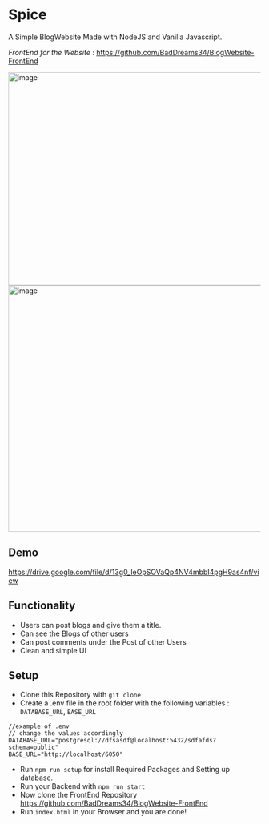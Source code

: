 # Spice 
A Simple BlogWebsite Made with NodeJS and Vanilla Javascript.

*FrontEnd for the Website* : https://github.com/BadDreams34/BlogWebsite-FrontEnd

<img width="840" height="426" alt="image" src="https://github.com/user-attachments/assets/8b9a464a-20dd-4425-973c-a4c44d724cd3" />
<img width="879" height="492" alt="image" src="https://github.com/user-attachments/assets/e408046a-59a6-4f43-8a3d-a877890a0cbe" />

## Demo
https://drive.google.com/file/d/13g0_leOpSOVaQp4NV4mbbI4pgH9as4nf/view

## Functionality 
- Users can post blogs and give them a title.
- Can see the Blogs of other users
- Can post comments under the Post of other Users
- Clean and simple UI

## Setup
- Clone this Repository with `git clone`
- Create a .env file in the root folder with the following variables : `DATABASE_URL`, `BASE_URL`
```
//example of .env
// change the values accordingly 
DATABASE_URL="postgresql://dfsasdf@localhost:5432/sdfafds?schema=public"
BASE_URL="http://localhost/6050"
```

- Run `npm run setup` for install Required Packages and Setting up database.
- Run your Backend with `npm run start`
- Now clone the FrontEnd Repository https://github.com/BadDreams34/BlogWebsite-FrontEnd
- Run `index.html` in your Browser and you are done!
